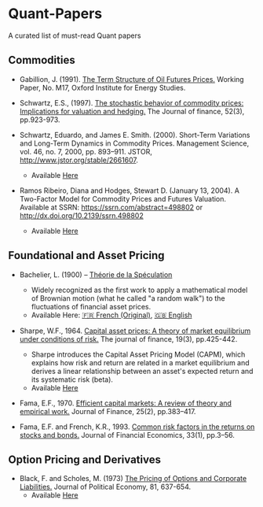 # Quant-Papers
A curated list of must-read Quant papers

## Commodities



- Gabillion, J. (1991). [The Term Structure of Oil Futures Prices.](https://www.oxfordenergy.org/wpcms/wp-content/uploads/2010/11/WPM17-TheTermStructureofOilFuturesPrices-JGabillon-1991.pdf) Working Paper, No. M17, Oxford Institute for Energy Studies.

- Schwartz, E.S., (1997). [The stochastic behavior of commodity prices: Implications for valuation and hedging.](https://roycheng.cn/files/papers/paper_schwartz_1997.pdf) The Journal of finance, 52(3), pp.923-973.

  
- Schwartz, Eduardo, and James E. Smith. (2000). Short-Term Variations and Long-Term Dynamics in Commodity Prices. Management Science, vol. 46, no. 7, 2000, pp. 893–911. JSTOR, http://www.jstor.org/stable/2661607.
  - Available [Here](https://www.anderson.ucla.edu/faculty/eduardo.schwartz/articles/72.pdf)


- Ramos Ribeiro, Diana and Hodges, Stewart D. (January 13, 2004). A Two-Factor Model for Commodity Prices and Futures Valuation. Available at SSRN: https://ssrn.com/abstract=498802 or http://dx.doi.org/10.2139/ssrn.498802
  - Available [Here](https://warwick.ac.uk/fac/soc/wbs/subjects/finance/research/wpaperseries/2004/04-205.pdf) 


## Foundational and Asset Pricing

- Bachelier, L. (1900) – [Théorie de la Spéculation](https://www.investmenttheory.org/uploads/3/4/8/2/34825752/emhbachelier.pdf)
  - Widely recognized as the first work to apply a mathematical model of Brownian motion (what he called "a random walk") to the fluctuations of financial asset prices.
  - Available Here: [🇫🇷 French (Original)](https://www.ma.imperial.ac.uk/~ajacquie/IC_AMDP/IC_AMDP_Docs/Literature/Bachelier_Thesis.pdf), [🇬🇧 English](https://www.investmenttheory.org/uploads/3/4/8/2/34825752/emhbachelier.pdf)


- Sharpe, W.F., 1964. [Capital asset prices: A theory of market equilibrium under conditions of risk.](https://onlinelibrary.wiley.com/doi/10.1111/j.1540-6261.1964.tb02865.x) The journal of finance, 19(3), pp.425-442.
  - Sharpe introduces the Capital Asset Pricing Model (CAPM), which explains how risk and return are related in a market equilibrium and derives a linear relationship between an asset's expected return and its systematic risk (beta).
  - Available [Here](https://psc.ky.gov/pscecf/2012-00221/rateintervention@ag.ky.gov/10252012f/sharpe_-_capm.pdf)
 
- Fama, E.F., 1970. [Efficient capital markets: A review of theory and empirical work.](https://www.jstor.org/stable/2325486) Journal of Finance, 25(2), pp.383–417.

- Fama, E.F. and French, K.R., 1993. [Common risk factors in the returns on stocks and bonds.](https://econpapers.repec.org/article/eeejfinec/v_3a33_3ay_3a1993_3ai_3a1_3ap_3a3-56.htm) Journal of Financial Economics, 33(1), pp.3–56.


## Option Pricing and Derivatives

- Black, F. and Scholes, M. (1973) [The Pricing of Options and Corporate Liabilities.](https://www.jstor.org/stable/1831029) Journal of Political Economy, 81, 637-654.
  - Available [Here](https://www.worldscientific.com/doi/epdf/10.1142/9789814759588_0001)
